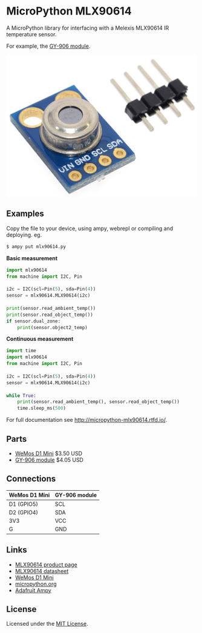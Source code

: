 # MicroPython MLX90614

A MicroPython library for interfacing with a Melexis MLX90614 IR temperature sensor.

For example, the [GY-906 module](https://www.aliexpress.com/item/GY-906-MLX90614ESF-New-MLX90614-Contactless-Temperature-Sensor-Module-For-Arduino-Compatible/32474869821.html).

![demo](docs/GY-906-MLX90614.jpg)

## Examples

Copy the file to your device, using ampy, webrepl or compiling and deploying. eg.

```bash
$ ampy put mlx90614.py
```

**Basic measurement**

```python
import mlx90614
from machine import I2C, Pin

i2c = I2C(scl=Pin(5), sda=Pin(4))
sensor = mlx90614.MLX90614(i2c)

print(sensor.read_ambient_temp())
print(sensor.read_object_temp())
if sensor.dual_zone:
    print(sensor.object2_temp)
```

**Continuous measurement**

```python
import time
import mlx90614
from machine import I2C, Pin

i2c = I2C(scl=Pin(5), sda=Pin(4))
sensor = mlx90614.MLX90614(i2c)

while True:
	print(sensor.read_ambient_temp(), sensor.read_object_temp())
	time.sleep_ms(500)
```

For full documentation see http://micropython-mlx90614.rtfd.io/.

## Parts

* [WeMos D1 Mini](https://www.aliexpress.com/store/product/D1-mini-Mini-NodeMcu-4M-bytes-Lua-WIFI-Internet-of-Things-development-board-based-ESP8266/1331105_32529101036.html) $3.50 USD
* [GY-906 module](https://www.aliexpress.com/item/GY-906-MLX90614ESF-New-MLX90614-Contactless-Temperature-Sensor-Module-For-Arduino-Compatible/32474869821.html) $4.05 USD

## Connections

WeMos D1 Mini | GY-906 module
------------- | ----------
D1 (GPIO5)    | SCL
D2 (GPIO4)    | SDA
3V3           | VCC
G             | GND

## Links

* [MLX90614 product page](https://www.melexis.com/en/product/MLX90614/Digital-Plug-Play-Infrared-Thermometer-TO-Can)
* [MLX90614 datasheet](https://www.melexis.com/-/media/files/documents/datasheets/mlx90614-datasheet-melexis.pdf)
* [WeMos D1 Mini](https://wiki.wemos.cc/products:d1:d1_mini)
* [micropython.org](http://micropython.org)
* [Adafruit Ampy](https://learn.adafruit.com/micropython-basics-load-files-and-run-code/install-ampy)

## License

Licensed under the [MIT License](http://opensource.org/licenses/MIT).
